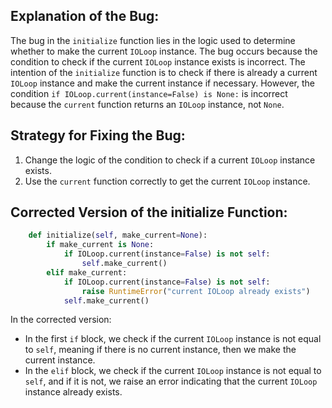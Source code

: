 ## Explanation of the Bug:
The bug in the `initialize` function lies in the logic used to determine whether to make the current `IOLoop` instance. The bug occurs because the condition to check if the current `IOLoop` instance exists is incorrect. The intention of the `initialize` function is to check if there is already a current `IOLoop` instance and make the current instance if necessary. However, the condition `if IOLoop.current(instance=False) is None:` is incorrect because the `current` function returns an `IOLoop` instance, not `None`.

## Strategy for Fixing the Bug:
1. Change the logic of the condition to check if a current `IOLoop` instance exists.
2. Use the `current` function correctly to get the current `IOLoop` instance.

## Corrected Version of the initialize Function:

```python
    def initialize(self, make_current=None):
        if make_current is None:
            if IOLoop.current(instance=False) is not self:
                self.make_current()
        elif make_current:
            if IOLoop.current(instance=False) is not self:
                raise RuntimeError("current IOLoop already exists")
            self.make_current()
```

In the corrected version:
- In the first `if` block, we check if the current `IOLoop` instance is not equal to `self`, meaning if there is no current instance, then we make the current instance.
- In the `elif` block, we check if the current `IOLoop` instance is not equal to `self`, and if it is not, we raise an error indicating that the current `IOLoop` instance already exists.
